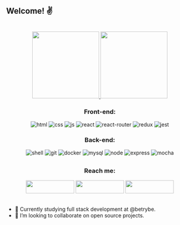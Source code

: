 ## Welcome! ✌️

<br>

<div align="center">
  <a href="https://github.com/renatozr">
    <img height="180em" src="https://github-readme-stats.vercel.app/api?username=renatozr&count_private=true&show_icons=true&theme=react" />
    <img height="180em" src="https://github-readme-stats.vercel.app/api/top-langs/?username=renatozr&layout=compact&langs_count=7&theme=react" />
  </a>
</div>

<div align="center">
  <span>
    <h3>Front-end:</h3>
    <img alt="html" src="https://img.shields.io/badge/html5-%23E34F26.svg?style=for-the-badge&logo=html5&logoColor=white">
    <img alt="css" src="https://img.shields.io/badge/css3-%231572B6.svg?style=for-the-badge&logo=css3&logoColor=white">
    <img alt="js" src="https://img.shields.io/badge/javascript-%23323330.svg?style=for-the-badge&logo=javascript&logoColor=%23F7DF1E">
    <img alt="react" src="https://img.shields.io/badge/react-%2320232a.svg?style=for-the-badge&logo=react&logoColor=%2361DAFB">
    <img alt="react-router" src="https://img.shields.io/badge/React_Router-CA4245?style=for-the-badge&logo=react-router&logoColor=white">
    <img alt="redux" src="https://img.shields.io/badge/redux-%23593d88.svg?style=for-the-badge&logo=redux&logoColor=white">
    <img alt="jest" src="https://img.shields.io/badge/-jest-%23C2132?style=for-the-badge&logo=jest&logoColor=white">
  </span>
  <span>
    <h3>Back-end:</h3>
      <img alt="shell" src="https://img.shields.io/badge/shell_script-%23121011.svg?style=for-the-badge&logo=gnu-bash&logoColor=white">
      <img alt="git" src="https://img.shields.io/badge/git-%23F05033.svg?style=for-the-badge&logo=git&logoColor=white">
      <img alt="docker" src="https://img.shields.io/badge/docker-%230db7ed.svg?style=for-the-badge&logo=docker&logoColor=white">
      <img alt="mysql" src="https://img.shields.io/badge/mysql-00000f.svg?style=for-the-badge&logo=mysql&logoColor=white">
      <img alt="node" src="https://img.shields.io/badge/node.js-6DA55F?style=for-the-badge&logo=node.js&logoColor=white">
      <img alt="express" src="https://img.shields.io/badge/express.js-%23404d59.svg?style=for-the-badge&logo=express&logoColor=%2361DAFB">
      <img alt="mocha" src="https://img.shields.io/badge/-mocha-%238D6748?style=for-the-badge&logo=mocha&logoColor=white">
  </span>
</div>

##

<div align="center">
  <h3>Reach me:</h3>
  <a href="https://www.linkedin.com/in/renatozr11/" target="_blank"><img width="130" height="35" src="https://img.shields.io/badge/LinkedIn-0077B5?style=for-the-badge&logo=linkedin&logoColor=white"></a>
  <a href="mailto:renatozr07@gmail.com" target="_blank"><img width="130" height="35" src="https://img.shields.io/badge/-Gmail-%23333?style=for-the-badge&logo=gmail&logoColor=white"></a>
  <a href="https://www.codewars.com/users/renatozr" target="_blank"><img width="130" height="35" src="https://img.shields.io/badge/Codewars-B1361E?style=for-the-badge&logo=Codewars&logoColor=white"></a>
</div>

<br>

- 🌱 Currently studying full stack development at @betrybe.
- 👯 I’m looking to collaborate on open source projects.

